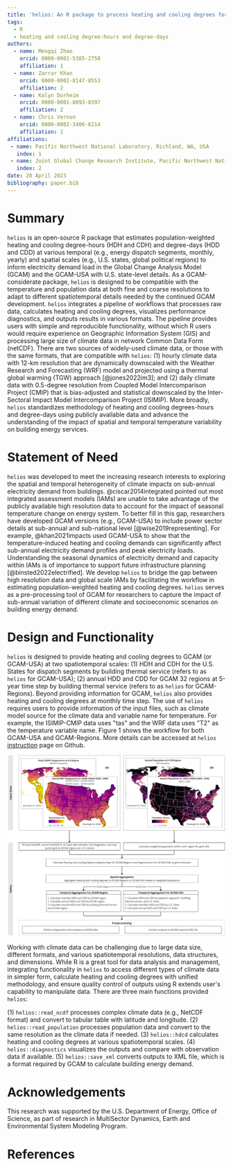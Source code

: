 ```yaml
---
title: 'helios: An R package to process heating and cooling degrees for GCAM'
tags:
  - R
  - heating and cooling degree-hours and degree-days
authors:
  - name: Mengqi Zhao
    orcid: 0000-0001-5385-2758
    affiliation: 1
  - name: Zarrar Khan
    orcid: 0000-0002-8147-8553
    affiliation: 2
  - name: Kalyn Dorheim
    orcid: 0000-0001-8093-8397
    affiliation: 2
  - name: Chris Vernon
    orcid: 0000-0002-3406-6214
    affiliation: 1
affiliations:
 - name: Pacific Northwest National Laboratory, Richland, WA, USA
   index: 1
 - name: Joint Global Change Research Institute, Pacific Northwest National Laboratory, College Park, MD, USA
   index: 2
date: 20 April 2023
bibliography: paper.bib
---
```


# Summary

`helios` is an open-source R package that estimates population-weighted heating and cooling degree-hours (HDH and CDH) and degree-days (HDD and CDD) at various temporal (e.g., energy dispatch segments, monthly, yearly) and spatial scales (e.g., U.S. states, global political regions) to inform electricity demand load in the Global Change Analysis Model (GCAM) and the GCAM-USA with U.S. state-level details. As a GCAM-considerate package, `helios` is designed to be compatible with the temperature and population data at both fine and coarse resolutions to adapt to different spatiotemporal details needed by the continued GCAM development. `helios` integrates a pipeline of workflows that processes raw data, calculates heating and cooling degrees, visualizes performance diagnostics, and outputs results in various formats. The pipeline provides users with simple and reproducible functionality, without which R users would require experience on Geographic Information System (GIS) and processing large size of climate data in network Common Data Form (netCDF). There are two sources of widely-used climate data, or those with the same formats, that are compatible with `helios`: (1) hourly climate data with 12-km resolution that are dynamically downscaled with the Weather Research and Forecasting (WRF) model and projected using a thermal global warming (TGW) approach [@jones2022im3]; and (2) daily climate data with 0.5-degree resolution from Coupled Model Intercomparison Project (CMIP) that is bias-adjusted and statistical downscaled by the Inter-Sectoral Impact Model Intercomparison Project (ISIMIP). More broadly, `helios` standardizes methodology of heating and cooling degrees-hours and degree-days using publicly available data and advance the understanding of the impact of spatial and temporal temperature variability on building energy services.

# Statement of Need
`helios` was developed to meet the increasing research interests to exploring the spatial and temporal heterogeneity of climate impacts on sub-annual electricity demand from buildings. @ciscar2014integrated pointed out most integrated assessment models (IAMs) are unable to take advantage of the publicly available high resolution data to account for the impact of seasonal temperature change on energy system. To better fill in this gap, researchers have developed GCAM versions (e.g., GCAM-USA) to include power sector details at sub-annual and sub-national level [@wise2019representing]. For example, @khan2021impacts used GCAM-USA to show that the temperature-induced heating and cooling demands can significantly affect sub-annual electricity demand profiles and peak electricity loads. Understanding the seasonal dynamics of electricity demand and capacity within IAMs is of importance to support future infrastructure planning [@binsted2022electrified]. We develop `helios` to bridge the gap between high resolution data and global scale IAMs by facilitating the workflow in estimating population-weighted heating and cooling degrees. `helios` serves as a pre-processing tool of GCAM for researchers to capture the impact of sub-annual variation of different climate and socioeconomic scenarios on building energy demand.
 
# Design and Functionality
`helios` is designed to provide heating and cooling degrees to GCAM (or GCAM-USA) at two spatiotemporal scales: (1) HDH and CDH for the U.S. States for dispatch segments by building thermal service (refers to as `helios` for GCAM-USA); (2) annual HDD and CDD for GCAM 32 regions at 5-year time step by building thermal service (refers to as `helios` for GCAM-Regions). Beyond providing information for GCAM, `helios` also provides heating and cooling degrees at monthly time step. The use of `helios` requires users to provide information of the input files, such as climate model source for the climate data and variable name for temperature. For example, the ISIMIP-CMIP data uses "tas" and the WRF data uses "T2" as the temperature variable name. Figure 1 shows the workflow for both GCAM-USA and GCAM-Regions. More details can be accessed at `helios` [instruction](https://jgcri.github.io/helios/index.html) page on Github.

![The workflow for helios.\label{fig:1}](Fig1_helios_workflow.jpg)

Working with climate data can be challenging due to large data size, different formats, and various spatiotemporal resolutions, data structures, and dimensions. While R is a great tool for data analysis and management, integrating functionality in `helios` to access different types of climate data in simpler form, calculate heating and cooling degrees with unified methodology, and ensure quality control of outputs using R extends user's capability to manipulate data. There are three main functions provided `helios`:

(1) `helios::read_ncdf` processes complex climate data (e.g., NetCDF format) and convert to tabular table with latitude and longitude.
(2) `helios::read_population` processes population data and convert to the same resolution as the climate data if needed.
(3) `helios::hdcd` calculates heating and cooling degrees at various spatiotemporal scales.
(4) `helios::diagnostics` visualizes the outputs and compare with observation data if available.
(5) `helios::save_xml` converts outputs to XML file, which is a format required by GCAM to calculate building energy demand.

# Acknowledgements
This research was supported by the U.S. Department of Energy, Office of Science, as part of research in MultiSector Dynamics, Earth and Environmental System Modeling Program.

# References
